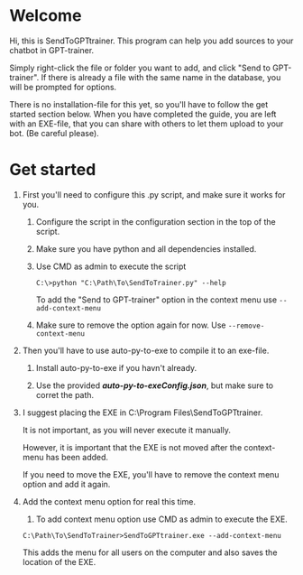 # Welcome

Hi, this is SendToGPTtrainer.
This program can help you add sources to your chatbot in GPT-trainer.

Simply right-click the file or folder you want to add, and click "Send to GPT-trainer".
If there is already a file with the same name in the database, you will be prompted for options.

There is no installation-file for this yet, so you'll have to follow the get started section below.
When you have completed the guide, you are left with an EXE-file, that you can share with others to let them upload to your bot. (Be careful please).

# Get started

1. First you'll need to configure this .py script, and make sure it works for you.

    1. Configure the script in the configuration section in the top of the script.

    2. Make sure you have python and all dependencies installed.

    3. Use CMD as admin to execute the script

        `C:\>python "C:\Path\To\SendToTrainer.py" --help`

        To add the "Send to GPT-trainer" option in the context menu use `--add-context-menu`
    4. Make sure to remove the option again for now. Use `--remove-context-menu`


2. Then you'll have to use auto-py-to-exe to compile it to an exe-file.

    1. Install auto-py-to-exe if you havn't already.

    2. Use the provided ***auto-py-to-exeConfig.json***, but make sure to corret the path.


3. I suggest placing the EXE in C:\Program Files\SendToGPTtrainer.

    It is not important, as you will never execute it manually.

    However, it is important that the EXE is not moved after the context-menu has been added.

    If you need to move the EXE, you'll have to remove the context menu option and add it again.


4. Add the context menu option for real this time.

    1. To add context menu option use CMD as admin to execute the EXE.

    `C:\Path\To\SendToTrainer>SendToGPTtrainer.exe --add-context-menu`

    This adds the menu for all users on the computer and also saves the location of the EXE.
